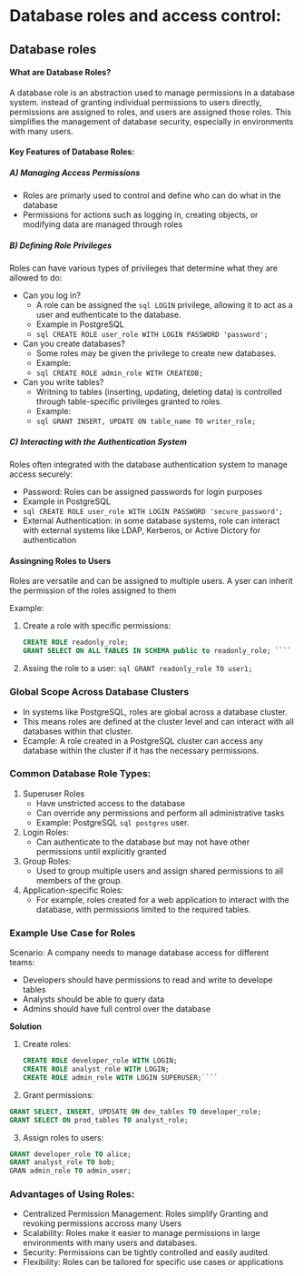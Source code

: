 # Database roles and access control: 

## Database roles

#### What are Database Roles? 
A database role is an abstraction used to manage permissions in a database system. instead of granting individual permissions to users directly, permissions are assigned to roles, and users are assigned those roles.
This simplifies the management of database security, especially in environments with many users. 

#### Key Features of Database Roles: 
##### A) Managing Access Permissions 
- Roles are primarly used to control and define who can do what in the database
- Permissions for actions such as logging in, creating objects, or modifying data are managed through roles

##### B) Defining Role Privileges 
Roles can have various types of privileges that determine what they are allowed to do: 
- Can you log in?
    - A role can be assigned the ````sql LOGIN```` privilege, allowing it to act as a user and euthenticate to the database.
    - Example in PostgreSQL
    - ````sql CREATE ROLE user_role WITH LOGIN PASSWORD 'password';````
- Can you create databases?
    - Some roles may be given the privilege to create new databases.
    - Example:
    - ````sql CREATE ROLE admin_role WITH CREATEDB; ````
- Can you write tables?
    - Writning to tables (inserting, updating, deleting data) is controlled through table-specific privileges granted to roles.
    - Example:
    - ````sql GRANT INSERT, UPDATE ON table_name TO writer_role; ````

##### C) Interacting with the Authentication System 
Roles often integrated with the database authentication system to manage access securely: 
- Password: Roles can be assigned passwords for login purposes
- Example in PostgreSQL
- ````sql CREATE ROLE user_role WITH LOGIN PASSWORD 'secure_password'; ````
- External Authentication: in some database systems, role can interact with external systems like LDAP, Kerberos, or Active Dictory for authentication


#### Assingning Roles to Users 
Roles are versatile and can be assigned to multiple users. A yser can inherit the permission of the roles assigned to them 

Example: 
1. Create a role with specific permissions:
   ````sql
   CREATE ROLE readonly_role;
   GRANT SELECT ON ALL TABLES IN SCHEMA public to readonly_role; ````

2. Assing the role to a user:
   ````sql GRANT readonly_role TO user1; ````


### Global Scope Across Database Clusters
- In systems like PostgreSQL, roles are global across a database cluster.
- This means roles are defined at the cluster level and can interact with all databases within that cluster.
- Ecample: A role created in a PostgreSQL cluster can access any database within the cluster if it has the necessary permissions.

### Common Database Role Types: 
1. Superuser Roles
     - Have unstricted access to the database
     - Can override any permissions and perform all administrative tasks
     - Example: PostgreSQL ````sql postgres```` user.
2. Login Roles:
     - Can authenticate to the database but may not have other permissions until explicitly granted
3. Group Roles:
     - Used to group multiple users and assign shared permissions to all members of the group.
4. Application-specific Roles:
     - For example, roles created for a web application to interact with the database, with permissions limited to the required tables.
  
### Example Use Case for Roles
Scenario: A company needs to manage database access for different teams: 
- Developers should have permissions to read and write to develope tables
- Analysts should be able to query data
- Admins should have full control over the database

**Solution**
1. Create roles:
   ````sql
   CREATE ROLE developer_role WITH LOGIN;
   CREATE ROLE analyst_role WITH LOGIN;
   CREATE ROLE admin_role WITH LOGIN SUPERUSER;````

2. Grant permissions:
````sql
GRANT SELECT, INSERT, UPDSATE ON dev_tables TO developer_role;
GRANT SELECT ON prod_tables TO analyst_role;
````

3. Assign roles to users:
````sql
GRANT developer_role TO alice;
GRANT analyst_role TO bob;
GRAN admin_role TO admin_user;
````

### Advantages of Using Roles: 
- Centralized Permission Management: Roles simplify Granting and revoking permissions accross many Users
- Scalability: Roles make it easier to manage permissions in large environments with many users and databases.
- Security: Permissions can be tightly controlled and easily audited.
- Flexibility: Roles can be tailored for specific use cases or applications
